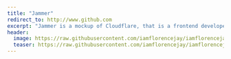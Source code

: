 ```yaml
---
title: "Jammer"
redirect_to: http://www.github.com
excerpt: "Jammer is a mockup of Cloudflare, that is a frontend developer tool for everyone."
header:
  image: https://raw.githubusercontent.com/iamflorencejay/iamflorencejay/florence-gh-pages/assets/img/mockups/jammer/thumbnail.jpg
  teaser: https://raw.githubusercontent.com/iamflorencejay/iamflorencejay/florence-gh-pages/assets/img/mockups/jammer/thumbnail.jpg
---
```

